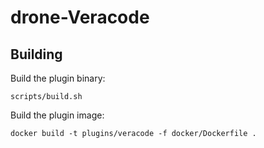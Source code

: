 # drone-Veracode

## Building

Build the plugin binary:

```text
scripts/build.sh
```

Build the plugin image:

```text
docker build -t plugins/veracode -f docker/Dockerfile .
```